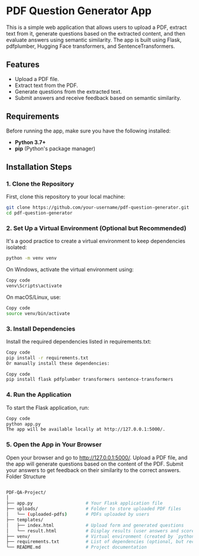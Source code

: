 # PDF Question Generator App

This is a simple web application that allows users to upload a PDF, extract text from it, generate questions based on the extracted content, and then evaluate answers using semantic similarity. The app is built using Flask, pdfplumber, Hugging Face transformers, and SentenceTransformers.

## Features

- Upload a PDF file.
- Extract text from the PDF.
- Generate questions from the extracted text.
- Submit answers and receive feedback based on semantic similarity.

## Requirements

Before running the app, make sure you have the following installed:

- **Python 3.7+**
- **pip** (Python's package manager)

## Installation Steps

### 1. Clone the Repository

First, clone this repository to your local machine:

```bash
git clone https://github.com/your-username/pdf-question-generator.git
cd pdf-question-generator
```
### 2. Set Up a Virtual Environment (Optional but Recommended)
It's a good practice to create a virtual environment to keep dependencies isolated:

```bash
python -m venv venv

```
On Windows, activate the virtual environment using:

```bash
Copy code
venv\Scripts\activate

```
On macOS/Linux, use:

```bash
Copy code
source venv/bin/activate
```
### 3. Install Dependencies
Install the required dependencies listed in requirements.txt:

```bash
Copy code
pip install -r requirements.txt
Or manually install these dependencies:
```
```bash
Copy code
pip install flask pdfplumber transformers sentence-transformers
```
### 4. Run the Application
To start the Flask application, run:

```bash
Copy code
python app.py
The app will be available locally at http://127.0.0.1:5000/.
```
### 5. Open the App in Your Browser
Open your browser and go to http://127.0.0.1:5000/.
Upload a PDF file, and the app will generate questions based on the content of the PDF.
Submit your answers to get feedback on their similarity to the correct answers.
Folder Structure
```bash

PDF-QA-Project/
│
├── app.py                    # Your Flask application file
├── uploads/                  # Folder to store uploaded PDF files
│   └── (uploaded-pdfs)       # PDFs uploaded by users
├── templates/
│   ├── index.html            # Upload form and generated questions
│   └── result.html           # Display results (user answers and score)
├── venv/                     # Virtual environment (created by `python -m venv venv`)
├── requirements.txt          # List of dependencies (optional, but recommended)
└── README.md                 # Project documentation
```







